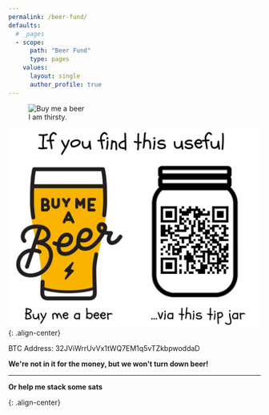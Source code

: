 ```yaml
---
permalink: /beer-fund/
defaults:
  # _pages
  - scope:
      path: "Beer Fund"
      type: pages
    values:
      layout: single
      author_profile: true
---
```


<figure class="align-center">
  <img src="https://cryptowords.github.io/assets/images/tip.jpg" alt="Buy me a beer">
  <figcaption>I am thirsty.</figcaption>
</figure> 

![](/assets/images/tip.jpg){: .align-center}

BTC Address: 32JViWrrUvVx1tWQ7EM1q5vTZkbpwoddaD

**We're not in it for the money, but we won't turn down beer!**


***

**Or help me stack some sats**


<!-- Beginning of tippin.me Button -->
<div id="tippin-button" data-dest="_joerodgers"></div>
<script src="https://tippin.me/buttons/tip.js" type="text/javascript"></script>{: .align-center}
<!-- End of tippin.me Button -->
